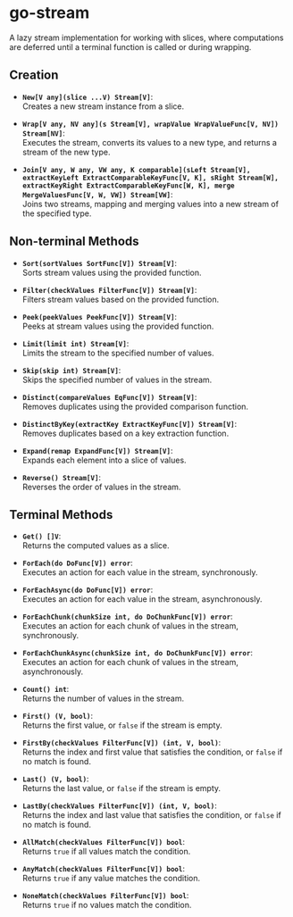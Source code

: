 # go-stream
A lazy stream implementation for working with slices, where computations are deferred until a terminal function is called or during wrapping.

## Creation
- **`New[V any](slice ...V) Stream[V]`**:  
  Creates a new stream instance from a slice.

- **`Wrap[V any, NV any](s Stream[V], wrapValue WrapValueFunc[V, NV]) Stream[NV]`**:  
  Executes the stream, converts its values to a new type, and returns a stream of the new type.

- **`Join[V any, W any, VW any, K comparable](sLeft Stream[V], extractKeyLeft ExtractComparableKeyFunc[V, K], sRight Stream[W], extractKeyRight ExtractComparableKeyFunc[W, K], merge MergeValuesFunc[V, W, VW]) Stream[VW]`**:  
  Joins two streams, mapping and merging values into a new stream of the specified type.

## Non-terminal Methods
- **`Sort(sortValues SortFunc[V]) Stream[V]`**:  
  Sorts stream values using the provided function.

- **`Filter(checkValues FilterFunc[V]) Stream[V]`**:  
  Filters stream values based on the provided function.

- **`Peek(peekValues PeekFunc[V]) Stream[V]`**:  
  Peeks at stream values using the provided function.

- **`Limit(limit int) Stream[V]`**:  
  Limits the stream to the specified number of values.

- **`Skip(skip int) Stream[V]`**:  
  Skips the specified number of values in the stream.

- **`Distinct(compareValues EqFunc[V]) Stream[V]`**:  
  Removes duplicates using the provided comparison function.

- **`DistinctByKey(extractKey ExtractKeyFunc[V]) Stream[V]`**:  
  Removes duplicates based on a key extraction function.

- **`Expand(remap ExpandFunc[V]) Stream[V]`**:  
  Expands each element into a slice of values.

- **`Reverse() Stream[V]`**:  
  Reverses the order of values in the stream.

## Terminal Methods
- **`Get() []V`**:  
  Returns the computed values as a slice.

- **`ForEach(do DoFunc[V]) error`**:  
  Executes an action for each value in the stream, synchronously.

- **`ForEachAsync(do DoFunc[V]) error`**:  
  Executes an action for each value in the stream, asynchronously.

- **`ForEachChunk(chunkSize int, do DoChunkFunc[V]) error`**:  
  Executes an action for each chunk of values in the stream, synchronously.

- **`ForEachChunkAsync(chunkSize int, do DoChunkFunc[V]) error`**:  
  Executes an action for each chunk of values in the stream, asynchronously.

- **`Count() int`**:  
  Returns the number of values in the stream.

- **`First() (V, bool)`**:  
  Returns the first value, or `false` if the stream is empty.

- **`FirstBy(checkValues FilterFunc[V]) (int, V, bool)`**:  
  Returns the index and first value that satisfies the condition, or `false` if no match is found.

- **`Last() (V, bool)`**:  
  Returns the last value, or `false` if the stream is empty.

- **`LastBy(checkValues FilterFunc[V]) (int, V, bool)`**:  
  Returns the index and last value that satisfies the condition, or `false` if no match is found.

- **`AllMatch(checkValues FilterFunc[V]) bool`**:  
  Returns `true` if all values match the condition.

- **`AnyMatch(checkValues FilterFunc[V]) bool`**:  
  Returns `true` if any value matches the condition.

- **`NoneMatch(checkValues FilterFunc[V]) bool`**:  
  Returns `true` if no values match the condition.


